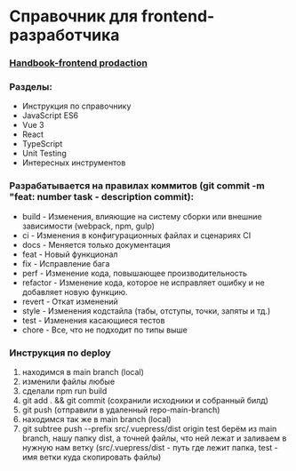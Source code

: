 # Cправочник для frontend-разработчика

### <a href="https://cossack-don.github.io/handbook-frontend/" target="_blank">Handbook-frontend prodaction<a/>

### Разделы:
<ul>
    <li>Инструкция по справочнику</li>
    <li>JavaScript ES6</li>
    <li>Vue 3</li>
    <li>React</li>
    <li>TypeScript</li>
    <li>Unit Testing</li>
    <li>Интересных инструментов</li>
</ul>

### Разрабатывается на правилах коммитов (git commit -m "feat: number task - description commit):
<ul>
    <li>build - Изменения, влияющие на систему сборки или внешние зависимости (webpack, npm, gulp)</li>
    <li>ci - Изменения в конфигурационных файлах и сценариях CI</li>
    <li>docs - Меняется только документация</li>
    <li>feat - Новый функционал</li>
    <li>fix - Исправление бага</li>
    <li>perf - Изменение кода, повышающее производительность</li>
    <li>refactor - Изменение кода, которое не исправляет ошибку и не добавляет новую функцию.</li>
    <li>revert - Откат изменений</li>
    <li>style - Изменения кодстайла (табы, отступы, точки, запяты и тд.)</li>
    <li>test - Изменения касающиеся тестов</li>
    <li>chore - Все, что не подходит по типы выше</li>
</ul>

### Инструкция по deploy
1. находимся в main branch (local)
2. изменили файлы любые
3. сделали npm run build
4. git add . && git commit (сохранили исходники и собранный билд)
5. git push (отправили в удаленный repo-main-branch)
6. находимся так же в main branch (local)
7. git subtree push --prefix src/.vuepress/dist origin test
берём из main branch, нашу папку dist, а точней файлы, что  ней лежат
и заливаем в нужную нам ветку (src/.vuepress/dist - путь где лежит папка, test - имя ветки куда скопировать файлы)
